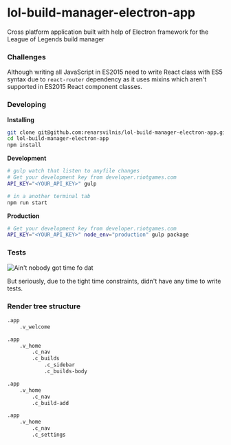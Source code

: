 # lol-build-manager-electron-app
Cross platform application built with help of Electron framework for the League of Legends build manager


### Challenges
Although writing all JavaScript in ES2015 need to write React class with ES5 syntax due to `react-router` dependency as it uses mixins which aren't supported in ES2015 React component classes.


### Developing

**Installing**
```bash
git clone git@github.com:renarsvilnis/lol-build-manager-electron-app.git
cd lol-build-manager-electron-app
npm install
```

**Development**
```bash
# gulp watch that listen to anyfile changes
# Get your development key from developer.riotgames.com
API_KEY="<YOUR_API_KEY>" gulp

# in a another terminal tab
npm run start
```

**Production**
```bash
# Get your development key from developer.riotgames.com
API_KEY="<YOUR_API_KEY>" node_env="production" gulp package
```


### Tests
![Ain't nobody got time fo dat](http://images.akamai.steamusercontent.com/ugc/548633388689781205/C8FCD52B53C4D81510C5CE4DD8A8856890A714EB/)

But seriously, due to the tight time constraints, didn't have any time to write tests.


### Render tree structure
```txt
.app
    .v_welcome

.app
    .v_home
        .c_nav
        .c_builds
            .c_sidebar
            .c_builds-body

.app
    .v_home
        .c_nav
        .c_build-add

.app
    .v_home
        .c_nav
        .c_settings

```